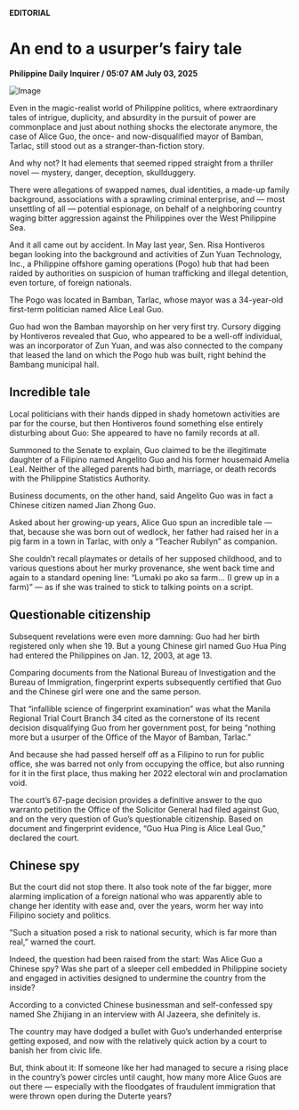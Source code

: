 **EDITORIAL**

# An end to a usurper’s fairy tale

****Philippine Daily Inquirer / 05:07 AM July 03, 2025****

![Image](https://raw.githubusercontent.com/github-jl14/scrapy_api/refs/heads/main/images/editorial07032025.png)

Even in the magic-realist world of Philippine politics, where extraordinary tales of intrigue, duplicity, and absurdity in the pursuit of power are commonplace and just about nothing shocks the electorate anymore, the case of Alice Guo, the once- and now-disqualified mayor of Bamban, Tarlac, still stood out as a stranger-than-fiction story.

And why not? It had elements that seemed ripped straight from a thriller novel — mystery, danger, deception, skullduggery.

There were allegations of swapped names, dual identities, a made-up family background, associations with a sprawling criminal enterprise, and — most unsettling of all — potential espionage, on behalf of a neighboring country waging bitter aggression against the Philippines over the West Philippine Sea.

And it all came out by accident. In May last year, Sen. Risa Hontiveros began looking into the background and activities of Zun Yuan Technology, Inc., a Philippine offshore gaming operations (Pogo) hub that had been raided by authorities on suspicion of human trafficking and illegal detention, even torture, of foreign nationals.

The Pogo was located in Bamban, Tarlac, whose mayor was a 34-year-old first-term politician named Alice Leal Guo.

Guo had won the Bamban mayorship on her very first try. Cursory digging by Hontiveros revealed that Guo, who appeared to be a well-off individual, was an incorporator of Zun Yuan, and was also connected to the company that leased the land on which the Pogo hub was built, right behind the Bambang municipal hall.

## Incredible tale

Local politicians with their hands dipped in shady hometown activities are par for the course, but then Hontiveros found something else entirely disturbing about Guo: She appeared to have no family records at all.

Summoned to the Senate to explain, Guo claimed to be the illegitimate daughter of a Filipino named Angelito Guo and his former housemaid Amelia Leal. Neither of the alleged parents had birth, marriage, or death records with the Philippine Statistics Authority.

Business documents, on the other hand, said Angelito Guo was in fact a Chinese citizen named Jian Zhong Guo.

Asked about her growing-up years, Alice Guo spun an incredible tale — that, because she was born out of wedlock, her father had raised her in a pig farm in a town in Tarlac, with only a “Teacher Rubilyn” as companion.

She couldn’t recall playmates or details of her supposed childhood, and to various questions about her murky provenance, she went back time and again to a standard opening line: “Lumaki po ako sa farm… (I grew up in a farm)” — as if she was trained to stick to talking points on a script.

## Questionable citizenship

Subsequent revelations were even more damning: Guo had her birth registered only when she 19. But a young Chinese girl named Guo Hua Ping had entered the Philippines on Jan. 12, 2003, at age 13.

Comparing documents from the National Bureau of Investigation and the Bureau of Immigration, fingerprint experts subsequently certified that Guo and the Chinese girl were one and the same person.

That “infallible science of fingerprint examination” was what the Manila Regional Trial Court Branch 34 cited as the cornerstone of its recent decision disqualifying Guo from her government post, for being “nothing more but a usurper of the Office of the Mayor of Bamban, Tarlac.”

And because she had passed herself off as a Filipino to run for public office, she was barred not only from occupying the office, but also running for it in the first place, thus making her 2022 electoral win and proclamation void.

The court’s 67-page decision provides a definitive answer to the quo warranto petition the Office of the Solicitor General had filed against Guo, and on the very question of Guo’s questionable citizenship. Based on document and fingerprint evidence, “Guo Hua Ping is Alice Leal Guo,” declared the court.

## Chinese spy

But the court did not stop there. It also took note of the far bigger, more alarming implication of a foreign national who was apparently able to change her identity with ease and, over the years, worm her way into Filipino society and politics.

“Such a situation posed a risk to national security, which is far more than real,” warned the court.

Indeed, the question had been raised from the start: Was Alice Guo a Chinese spy? Was she part of a sleeper cell embedded in Philippine society and engaged in activities designed to undermine the country from the inside?

According to a convicted Chinese businessman and self-confessed spy named She Zhijiang in an interview with Al Jazeera, she definitely is.

The country may have dodged a bullet with Guo’s underhanded enterprise getting exposed, and now with the relatively quick action by a court to banish her from civic life.

But, think about it: If someone like her had managed to secure a rising place in the country’s power circles until caught, how many more Alice Guos are out there — especially with the floodgates of fraudulent immigration that were thrown open during the Duterte years?